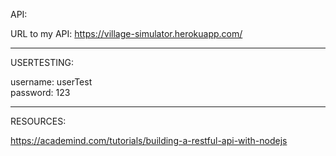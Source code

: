 API:

URL to my API: https://village-simulator.herokuapp.com/

---------------------------------------------------------------

USERTESTING:

username: userTest
<br/>password: 123

---------------------------------------------------------------

RESOURCES:

https://academind.com/tutorials/building-a-restful-api-with-nodejs
